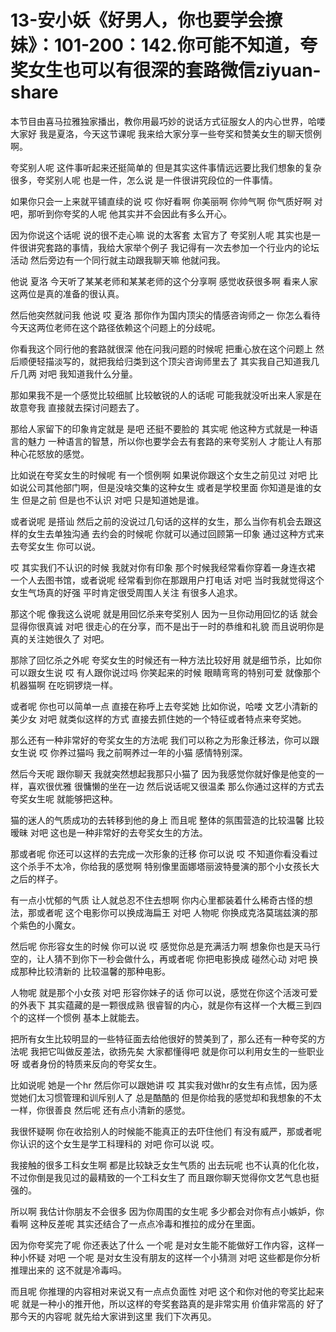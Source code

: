 # 13-安小妖《好男人，你也要学会撩妹》：101-200：142.你可能不知道，夸奖女生也可以有很深的套路微信ziyuan-share

本节目由喜马拉雅独家播出，教你用最巧妙的说话方式征服女人的内心世界，哈喽大家好 我是夏洛，今天这节课呢 我来给大家分享一些夸奖和赞美女生的聊天惯例啊。

夸奖别人呢 这件事听起来还挺简单的 但是其实这件事情远远要比我们想象的复杂很多，夸奖别人呢 也是一件，怎么说 是一件很讲究段位的一件事情。

如果你只会一上来就平铺直续的说 哎 你好看啊 你美丽啊 你帅气啊 你气质好啊 对吧，那听到你夸奖的人呢 他其实并不会因此有多么开心。

因为你说这个话呢 说的很不走心嘛 说的太客套 太官方了 夸奖别人呢 其实也是一件很讲究套路的事情，我给大家举个例子 我记得有一次去参加一个行业内的论坛活动 然后旁边有一个同行就主动跟我聊天嘛 他就问我。

他说 夏洛 今天听了某某老师和某某老师的这个分享啊 感觉收获很多啊 看来人家这两位是真的准备的很认真。

然后他突然就问我 他说 哎 夏洛 那你作为国内顶尖的情感咨询师之一 你怎么看待今天这两位老师在这个路径依赖这个问题上的分歧呢。

你看我这个同行他的套路就很深 他在问我问题的时候呢 把重心放在这个问题上 然后顺便轻描淡写的，就把我给归类到这个顶尖咨询师里去了 其实我自己知道我几斤几两 对吧 我知道我什么分量。

那如果我不是一个感觉比较细腻 比较敏锐的人的话呢 可能我就没听出来人家是在故意夸我 直接就去探讨问题去了。

那给人家留下的印象肯定就是 是吧 还挺不要脸的 其实呢 他这种方式就是一种语言的魅力 一种语言的智慧，所以你也要学会去有套路的来夸奖别人 才能让人有那种心花怒放的感觉。

比如说在夸奖女生的时候呢 有一个惯例啊 如果说你跟这个女生之前见过 对吧 比如说公司其他部门啊，但是没啥交集的这种女生 或者是学校里面 你知道是谁的女生 但是之前 但是也不认识 对吧 只是知道她是谁。

或者说呢 是搭讪 然后之前的没说过几句话的这样的女生，那么当你有机会去跟这样的女生去单独沟通 去约会的时候呢 你就可以通过回顾第一印象 通过这种方式来去夸奖女生 你可以说。

哎 其实我们不认识的时候 我就对你有印象 那个时候我经常看你穿着一身连衣裙 一个人去图书馆，或者说呢 经常看到你在那跟用户打电话 对吧 当时我就觉得这个女生气场真的好强 平时肯定很受周围人关注 有很多人追求。

那这个呢 像我这么说呢 就是用回忆杀来夸奖别人 因为一旦你动用回忆的话 就会显得你很真诚 对吧 很走心的在分享，而不是出于一时的恭维和礼貌 而且说明你是真的关注她很久了 对吧。

那除了回忆杀之外呢 夸奖女生的时候还有一种方法比较好用 就是细节杀，比如你可以跟女生说 哎 有人跟你说过吗 你笑起来的时候 眼睛弯弯的特别可爱 就像那个机器猫啊 在吃铜锣烧一样。

或者呢 你也可以简单一点 直接在称呼上去夸奖她 比如你说，哈喽 文艺小清新的美少女 对吧 就类似这样的方式 直接去抓住她的一个特征或者特点来夸奖她。

那么还有一种非常好的夸奖女生的方法呢 我们可以称之为形象迁移法，你可以跟女生说 哎 你养过猫吗 我之前啊养过一年的小猫 感情特别深。

然后今天呢 跟你聊天 我就突然想起我那只小猫了 因为我感觉你就好像是他变的一样，喜欢很优雅 很慵懒的坐在一边 然后说话呢又很温柔 那么你通过这样的方式去夸奖女生呢 就能够把这种。

猫的迷人的气质成功的去转移到他的身上 而且呢 整体的氛围营造的比较温馨 比较暧昧 对吧 这也是一种非常好的去夸奖女生的方法。

那或者呢 你还可以这样的去完成一次形象的迁移 你可以说 哎 不知道你看没看过这个杀手不太冷，你给我的感觉啊 特别像里面娜塔丽波特曼演的那个小女孩长大之后的样子。

有一点小忧郁的气质 让人就总忍不住去想啊 你内心里都装着什么稀奇古怪的想法，那或者呢 这个电影你可以换成海扁王 对吧 人物呢 你换成克洛莫瑞兹演的那个紫色的小魔女。

然后呢 你形容女生的时候 你可以说 哎 感觉你总是充满活力啊 想象你也是天马行空的，让人猜不到你下一秒会做什么，再或者呢 你把电影换成 碰然心动 对吧 换成那种比较清新的 比较温馨的那种电影。

人物呢 就是那个小女孩 对吧 形容你妹子的话 你可以说，感觉在你这个活泼可爱的外表下 其实蕴藏的是一颗很成熟 很睿智的内心，就是你有这样一个大概三到四个的这样一个惯例 基本上就能去。

把所有女生比较明显的一些特征面去给他很好的赞美到了，那么还有一种夸奖的方法呢 我把它叫做反差法，欲扬先矣 大家都懂得吧 就是你可以利用女生的一些职业呀 或者身份的特质来反向的夸奖女生。

比如说呢 她是一个hr 然后你可以跟她讲 哎 其实我对做hr的女生有点怵，因为感觉她们太习惯管理和训斥别人了 总是酷酷的 但是你给我的感觉却和我想象的不太一样，你很善良 然后呢 还有点小清新的感觉。

我很怀疑啊 你在收拾别人的时候能不能真正的去吓住他们 有没有威严，那或者呢 你认识的这个女生是学工科理科的 对吧 你可以说 哎。

我接触的很多工科女生啊 都是比较缺乏女生气质的 出去玩呢 也不认真的化化妆，不过你倒是我见过的最精致的一个工科女生了 而且跟你聊天觉得你文艺气息也挺强的。

所以啊 我估计你朋友不会很多 因为你周围的女生呢 多少都会对你有点小嫉妒，你看啊 这种反差呢 其实还结合了一点点冷毒和推拉的成分在里面。

因为你夸奖完了呢 你还表达了什么 一个呢 是对女生能不能做好工作内容，这样一种小怀疑 对吧 一个呢 是对女生没有朋友的这样一个小猜测 对吧 这些都是你分析推理出来的 这不就是冷毒吗。

而且呢 你推理的内容相对来说又有一点点负面性 对吧 这个和你对他的夸奖比起来呢 就是一种小的推开他，所以这样的夸奖套路真的是非常实用 价值非常高的 好了 那今天的内容呢 就先给大家讲到这里 我们下次再见。

